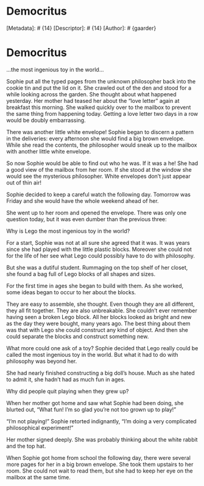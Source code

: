 # Democritus
[Metadata]: # {14}
[Descriptor]: # {14}
[Author]: # {gaarder}
# Democritus
…the most ingenious toy in the world…



Sophie put all the typed pages from the unknown philosopher back into the
cookie tin and put the lid on it. She crawled out of the den and stood for a
while looking across the garden. She thought about what happened yesterday. Her
mother had teased her about the “love letter” again at breakfast this morning.
She walked quickly over to the mailbox to prevent the same thing from happening
today. Getting a love letter two days in a row would be doubly embarrassing.

There was another little white envelope! Sophie began to discern a pattern in
the deliveries: every afternoon she would find a big brown envelope. While she
read the contents, the philosopher would sneak up to the mailbox with another
little white envelope.

So now Sophie would be able to find out who he was. If it was a he! She had a
good view of the mailbox from her room. If she stood at the window she would
see the mysterious philosopher. White envelopes don’t just appear out of thin
air!

Sophie decided to keep a careful watch the following day. Tomorrow was Friday
and she would have the whole weekend ahead of her.

She went up to her room and opened the envelope. There was only one question
today, but it was even dumber than the previous three:

Why is Lego the most ingenious toy in the world?

For a start, Sophie was not at all sure she agreed that it was. It was years
since she had played with the little plastic blocks. Moreover she could not for
the life of her see what Lego could possibly have to do with philosophy.

But she was a dutiful student. Rummaging on the top shelf of her closet, she
found a bag full of Lego blocks of all shapes and sizes.

For the first time in ages she began to build with them. As she worked, some
ideas began to occur to her about the blocks.

They are easy to assemble, she thought. Even though they are all different,
they all fit together. They are also unbreakable. She couldn’t ever remember
having seen a broken Lego block. All her blocks looked as bright and new as the
day they were bought, many years ago. The best thing about them was that with
Lego she could construct any kind of object. And then she could separate the
blocks and construct something new.

What more could one ask of a toy? Sophie decided that Lego really could be
called the most ingenious toy in the world. But what it had to do with
philosophy was beyond her.

She had nearly finished constructing a big doll’s house. Much as she hated to
admit it, she hadn’t had as much fun in ages.

Why did people quit playing when they grew up?

When her mother got home and saw what Sophie had been doing, she blurted out,
“What fun! I’m so glad you’re not too grown up to play!”

“I’m not playing!” Sophie retorted indignantly, “I’m doing a very complicated
philosophical experiment!”

Her mother signed deeply. She was probably thinking about the white rabbit and
the top hat.

When Sophie got home from school the following day, there were several more
pages for her in a big brown envelope. She took them upstairs to her room. She
could not wait to read them, but she had to keep her eye on the mailbox at the
same time.

